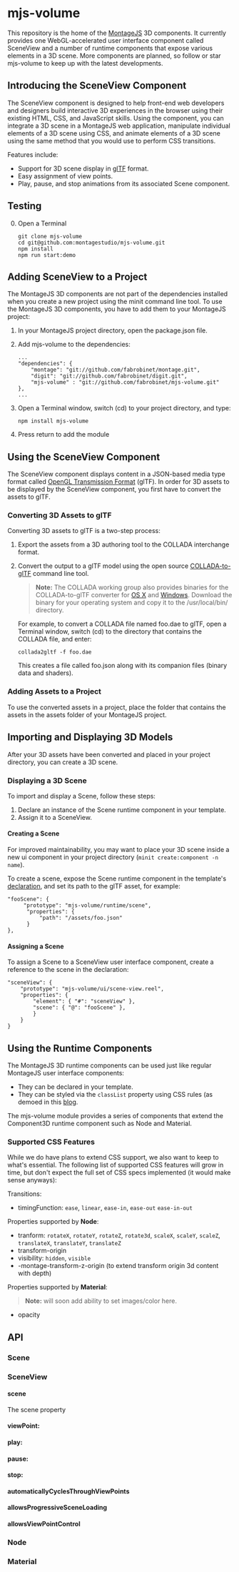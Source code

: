 mjs-volume
==========

This repository is the home of the [MontageJS](http://www.montagejs.org) 3D components. It currently provides one WebGL-accelerated user interface component called SceneView and a number of runtime components that expose various elements in a 3D scene. More components are planned, so follow or star mjs-volume to keep up with the latest developments.

## Introducing the SceneView Component

The SceneView component is designed to help front-end web developers and designers build interactive 3D experiences in the browser using their existing HTML, CSS, and JavaScript skills. Using the component, you can integrate a 3D scene in a MontageJS web application, manipulate individual elements of a 3D scene using CSS, and animate elements of a 3D scene using the same method that you would use to perform CSS transitions.

Features include:

* Support for 3D scene display in [glTF](https://github.com/KhronosGroup/glTF) format.
* Easy assignment of view points.
* Play, pause, and stop animations from its associated Scene component.

## Testing

0. Open a Terminal
    
    ```text
    git clone mjs-volume
    cd git@github.com:montagestudio/mjs-volume.git
    npm install
    npm run start:demo
    ```

## Adding SceneView to a Project

The MontageJS 3D components are not part of the dependencies installed when you create a new project using the minit command line tool. To use the MontageJS 3D components, you have to add them to your MontageJS project:

1. In your MontageJS project directory, open the package.json file.

2. Add mjs-volume to the dependencies:

    ```text
    ...
    "dependencies": {
        "montage": "git://github.com/fabrobinet/montage.git",
        "digit": "git://github.com/fabrobinet/digit.git",
        "mjs-volume" : "git://github.com/fabrobinet/mjs-volume.git"
    },
    ...
    ``` 
3. Open a Terminal window, switch (cd) to your project directory, and type:

    ```text
    npm install mjs-volume
    ```
    
4. Press return to add the module

## Using the SceneView Component

The SceneView component displays content in a JSON-based media type format called <a href="http://www.khronos.org/gltf" target="_blank">OpenGL Transmission Format</a> (glTF). In order for 3D assets to be displayed by the SceneView component, you first have to convert the assets to glTF.

### Converting 3D Assets to glTF

Converting 3D assets to glTF is a two-step process:

1. Export the assets from a 3D authoring tool to the COLLADA interchange format.
2. Convert the output to a glTF model using the open source <a href="http://www.khronos.org/gltf" target="_blank">COLLADA-to-glTF</a> command line tool.

    >**Note:** The COLLADA working group also provides binaries for the COLLADA-to-glTF converter for <a href="http://collada.org/public_files/glTF/77abd641d1fb1105da6172f039e2007999a6c47d/collada2gltf" target="_blank">OS X</a> and <a href="http://collada.org/public_files/glTF/77abd641d1fb1105da6172f039e2007999a6c47d/collada2gltf.exe" target="_blank">Windows</a>. Download the binary for your operating system and copy it to the /usr/local/bin/ directory.

    For example, to convert a COLLADA file named foo.dae to glTF, open a Terminal window, switch (cd) to the directory that contains the COLLADA file, and enter:

    ```text
    collada2gltf -f foo.dae
    ```

    This creates a file called foo.json along with its companion files (binary data and shaders).
    
### Adding Assets to a Project

To use the converted assets in a project, place the folder that contains the assets in the assets folder of your MontageJS project.

## Importing and Displaying 3D Models

After your 3D assets have been converted and placed in your project directory, you can create a 3D scene.

### Displaying a 3D Scene

To import and display a Scene, follow these steps:

1. Declare an instance of the Scene runtime component in your template.
2. Assign it to a SceneView.

#### Creating a Scene

For improved maintainability, you may want to place your 3D scene inside a new ui component in your project directory (`minit create:component -n name`).

To create a scene, expose the Scene runtime component in the template's [declaration](http://montagejs.org/docs/serialization-format.html), and set its path to the glTF asset, for example:

```
"fooScene": {
     "prototype": "mjs-volume/runtime/scene",
      "properties": {
          "path": "/assets/foo.json"
      }
},
```

#### Assigning a Scene

To assign a Scene to a SceneView user interface component, create a reference to the scene in the declaration:

```
"sceneView": {
    "prototype": "mjs-volume/ui/scene-view.reel",
    "properties": {
        "element": { "#": "sceneView" },
        "scene": { "@": "fooScene" },
        }
    }
}
```

## Using the Runtime Components

The MontageJS 3D runtime components can be used just like regular MontageJS user interface components:

* They can be declared in your template.
* They can be styled via the `classList` property using CSS rules (as demoed in this [blog](http://montagejs.org/blog/2014/01/22/build-3d-applications-with-montagejs/).

The mjs-volume module provides a series of components that extend the Component3D runtime component such as Node and Material.

### Supported CSS Features

While we do have plans to extend CSS support, we also want to keep to what's essential. The following list of supported CSS features will grow in time, but don't expect the full set of CSS specs implemented (it would make sense anyways):

Transitions:

* timingFunction: `ease`, `linear`, `ease-in`, `ease-out` `ease-in-out`

Properties supported by **Node**:

* tranform: `rotateX`, `rotateY`, `rotateZ`, `rotate3d`, `scaleX`, `scaleY`, `scaleZ`, `translateX`, `translateY`, `translateZ`
* transform-origin
* visibility: `hidden`, `visible`
* -montage-transform-z-origin (to extend transform origin 3d content with depth)

Properties supported by **Material**:

>**Note:**  will soon add ability to set images/color here.

* opacity

## API

### Scene

### SceneView

#### scene

The scene property 

#### viewPoint:

#### play:

#### pause:

#### stop:

#### automaticallyCyclesThroughViewPoints

#### allowsProgressiveSceneLoading

#### allowsViewPointControl

### Node

### Material
